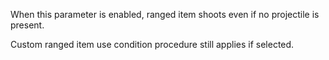 When this parameter is enabled, ranged item shoots even if no projectile is present.

Custom ranged item use condition procedure still applies if selected.